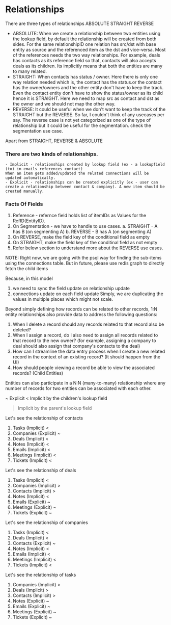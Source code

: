 # Relationships

There are three types of relationships
ABSOLUTE
STRAIGHT
REVERSE

- ABSOLUTE: When we create a relationship between two entities using the lookup field, by default the relationship will be created from both sides. For the same relationshipID one relation has src/dst with base entity as source and the referenced item as the dst and vice-versa.
Most of the references needs the two way relationships. For example, deals has contacts as its reference field so that, contacts will also accepts deals as its children. Its implicitly means that both the entities are many to many related. 
- STRAIGHT: When contacts has status / owner. Here there is only one way relation needed which is, the contact has the status.or the contact has the owner/owners and the other entity don't have to keep the track. Even the contact entity don't have to show the status/owner as its child hence it is STRAIGHT. Here we need to map src as contact and dst as the owner and we should not map the other way.
- REVERSE: It could be useful when we don't want to keep the track of the STRAIGHT but the REVERSE. So far, I couldn't think of any usecases per say. The reverse case is not yet categorized as one of the type of relationship but it could be useful for the segmentation. check the segmentation use case.

Apart from STRAIGHT, REVERSE & ABSOLUTE
### There are two kinds of relationships.
    - Implicit - relationships created by lookup field (ex - a lookupfield (to) in emails references contact)
    When an item gets added/updated the related connections will be updated automatically.
    - Explicit - relationships can be created explicitly (ex - user can create a relationship between contact & company). A new item should be created manually.

### Facts Of Fields
1. Reference - refernce field holds list of itemIDs as Values for the RefID(EntityID).
2. On Segmentation - we have to handle to use cases. 
    a. STRAIGHT - A has B (on segmenting A)
    b. REVERSE  - B has A (on segmenting A)
3. On REVERSE, make the field key of the conditional field as empty
4. On STRAIGHT, make the field key of the conditinal field as not empty
5. Refer below section to understand more about the REVERSE use cases.


NOTE: Right now, we are going with the psql way for finding the sub-items using the connections table.
But in future, please use redis graph to directly fetch the child items

Because, in this model
1. we need to sync the field update on relationship update
2. connections update on each field update
Simply, we are duplicating the values in multiple places which might not scale.

Beyond simply defining how records can be related to other records, 1:N entity relationships also provide data to address the following questions:

1. When I delete a record should any records related to that record also be deleted?
2. When I assign a record, do I also need to assign all records related to that record to the new owner? (for example, assigning a company to deal should also assign that company's contacts to the deal)
3. How can I streamline the data entry process when I create a new related record in the context of an existing record? (It should happen from the UI)
4. How should people viewing a record be able to view the associated records? (Child Entities)

Entities can also participate in a N:N (many-to-many) relationship where any number of records for two entities can be associated with each other.

~ Explicit 
< Implicit by the children's lookup field
> Implicit by the parent's lookup field

Let's see the relationship of contacts
1. Tasks (Implicit) <
2. Companies (Explicit) ~
3. Deals (Implicit) <
4. Notes (Implicit) <
5. Emails (Implicit) <
6. Meetings (Implicit) <
7. Tickets (Implicit) <

Let's see the relationship of deals
1. Tasks (Implicit) <
2. Companies (Implicit) >
3. Contacts (Implicit) >
4. Notes (Implicit) <
5. Emails (Explicit) ~
6. Meetings (Explicit) ~
7. Tickets (Explicit) ~

Let's see the relationship of companies
1. Tasks (Implicit) <
2. Deals (Implicit) <
3. Contacts (Explicit) ~
4. Notes (Implicit) <
5. Emails (Implicit) <
6. Meetings (Implicit) <
7. Tickets (Implicit) <

Let's see the relationship of tasks
1. Companies (Implicit) >
2. Deals (Implicit) >
3. Contacts (Implicit) >
4. Notes (Explicit) ~
5. Emails (Explicit) ~
6. Meetings (Explicit) ~
7. Tickets (Explicit) ~
